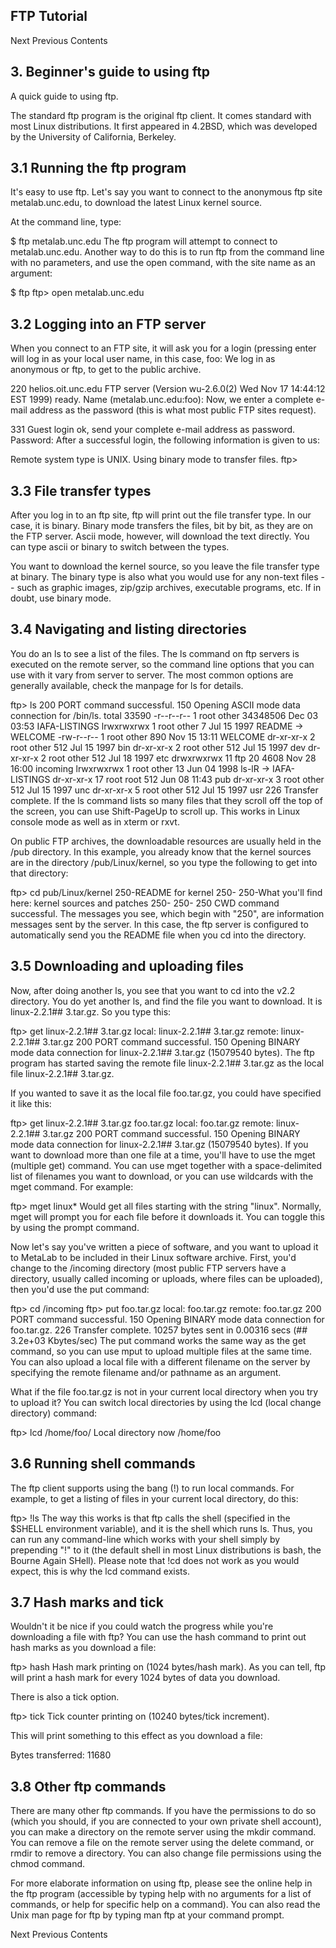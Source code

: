 ## FTP Tutorial
Next Previous Contents
## 3. Beginner's guide to using ftp
A quick guide to using ftp.

The standard ftp program is the original ftp client. It comes standard with most Linux distributions. It first appeared in 4.2BSD, which was developed by the University of California, Berkeley.

## 3.1 Running the ftp program
It's easy to use ftp. Let's say you want to connect to the anonymous ftp site metalab.unc.edu, to download the latest Linux kernel source.

At the command line, type:

 $ ftp metalab.unc.edu
The ftp program will attempt to connect to metalab.unc.edu. Another way to do this is to run ftp from the command line with no parameters, and use the open command, with the site name as an argument:

 $ ftp
ftp> open metalab.unc.edu
## 3.2 Logging into an FTP server
When you connect to an FTP site, it will ask you for a login (pressing enter will log in as your local user name, in this case, foo: We log in as anonymous or ftp, to get to the public archive.

 220 helios.oit.unc.edu FTP server (Version wu-2.6.0(2) Wed Nov 17 14:44:12
EST 1999) ready.
Name (metalab.unc.edu:foo):
Now, we enter a complete e-mail address as the password (this is what most public FTP sites request).

 331 Guest login ok, send your complete e-mail address as password.
Password:
After a successful login, the following information is given to us:

 Remote system type is UNIX.
Using binary mode to transfer files.
ftp>
## 3.3 File transfer types
After you log in to an ftp site, ftp will print out the file transfer type. In our case, it is binary. Binary mode transfers the files, bit by bit, as they are on the FTP server. Ascii mode, however, will download the text directly. You can type ascii or binary to switch between the types.

You want to download the kernel source, so you leave the file transfer type at binary. The binary type is also what you would use for any non-text files -- such as graphic images, zip/gzip archives, executable programs, etc. If in doubt, use binary mode.

## 3.4 Navigating and listing directories
You do an ls to see a list of the files. The ls command on ftp servers is executed on the remote server, so the command line options that you can use with it vary from server to server. The most common options are generally available, check the manpage for ls for details.

 ftp> ls
200 PORT command successful.
150 Opening ASCII mode data connection for /bin/ls.
total 33590
-r--r--r--   1 root     other    34348506 Dec 03 03:53 IAFA-LISTINGS
lrwxrwxrwx   1 root     other           7 Jul 15  1997 README -> WELCOME
-rw-r--r--   1 root     other         890 Nov 15 13:11 WELCOME
dr-xr-xr-x   2 root     other         512 Jul 15  1997 bin
dr-xr-xr-x   2 root     other         512 Jul 15  1997 dev
dr-xr-xr-x   2 root     other         512 Jul 18  1997 etc
drwxrwxrwx  11 ftp      20           4608 Nov 28 16:00 incoming
lrwxrwxrwx   1 root     other          13 Jun 04  1998 ls-lR -> IAFA-LISTINGS
dr-xr-xr-x  17 root     root          512 Jun 08 11:43 pub
dr-xr-xr-x   3 root     other         512 Jul 15  1997 unc
dr-xr-xr-x   5 root     other         512 Jul 15  1997 usr
226 Transfer complete.
If the ls command lists so many files that they scroll off the top of the screen, you can use Shift-PageUp to scroll up. This works in Linux console mode as well as in xterm or rxvt.

On public FTP archives, the downloadable resources are usually held in the /pub directory. In this example, you already know that the kernel sources are in the directory /pub/Linux/kernel, so you type the following to get into that directory:

 ftp> cd pub/Linux/kernel
250-README for kernel
250-
250-What you'll find here: kernel sources and patches
250-
250-
250 CWD command successful.
The messages you see, which begin with "250", are information messages sent by the server. In this case, the ftp server is configured to automatically send you the README file when you cd into the directory.

## 3.5 Downloading and uploading files
Now, after doing another ls, you see that you want to cd into the v2.2 directory. You do yet another ls, and find the file you want to download. It is linux-2.2.1## 3.tar.gz. So you type this:

 ftp> get linux-2.2.1## 3.tar.gz
local: linux-2.2.1## 3.tar.gz remote: linux-2.2.1## 3.tar.gz
200 PORT command successful.
150 Opening BINARY mode data connection for linux-2.2.1## 3.tar.gz (15079540
bytes).
The ftp program has started saving the remote file linux-2.2.1## 3.tar.gz as the local file linux-2.2.1## 3.tar.gz.

If you wanted to save it as the local file foo.tar.gz, you could have specified it like this:

 ftp> get linux-2.2.1## 3.tar.gz foo.tar.gz
local: foo.tar.gz remote: linux-2.2.1## 3.tar.gz
200 PORT command successful.
150 Opening BINARY mode data connection for linux-2.2.1## 3.tar.gz (15079540
bytes).
If you want to download more than one file at a time, you'll have to use the mget (multiple get) command. You can use mget together with a space-delimited list of filenames you want to download, or you can use wildcards with the mget command. For example:

 ftp> mget linux*
Would get all files starting with the string "linux". Normally, mget will prompt you for each file before it downloads it. You can toggle this by using the prompt command.

Now let's say you've written a piece of software, and you want to upload it to MetaLab to be included in their Linux software archive. First, you'd change to the /incoming directory (most public FTP servers have a directory, usually called incoming or uploads, where files can be uploaded), then you'd use the put command:

 ftp> cd /incoming
ftp> put foo.tar.gz
local: foo.tar.gz remote: foo.tar.gz
200 PORT command successful.
150 Opening BINARY mode data connection for foo.tar.gz.
226 Transfer complete.
10257 bytes sent in 0.00316 secs (## 3.2e+03 Kbytes/sec)
The put command works the same way as the get command, so you can use mput to upload multiple files at the same time. You can also upload a local file with a different filename on the server by specifying the remote filename and/or pathname as an argument.

What if the file foo.tar.gz is not in your current local directory when you try to upload it? You can switch local directories by using the lcd (local change directory) command:

 ftp> lcd /home/foo/
Local directory now /home/foo
## 3.6 Running shell commands
The ftp client supports using the bang (!) to run local commands. For example, to get a listing of files in your current local directory, do this:

 ftp> !ls
The way this works is that ftp calls the shell (specified in the $SHELL environment variable), and it is the shell which runs ls. Thus, you can run any command-line which works with your shell simply by prepending "!" to it (the default shell in most Linux distributions is bash, the Bourne Again SHell). Please note that !cd does not work as you would expect, this is why the lcd command exists.

## 3.7 Hash marks and tick
Wouldn't it be nice if you could watch the progress while you're downloading a file with ftp? You can use the hash command to print out hash marks as you download a file:

 ftp> hash
Hash mark printing on (1024 bytes/hash mark).
As you can tell, ftp will print a hash mark for every 1024 bytes of data you download.

There is also a tick option.

 ftp> tick
Tick counter printing on (10240 bytes/tick increment).

This will print something to this effect as you download a file:

Bytes transferred: 11680
## 3.8 Other ftp commands
There are many other ftp commands. If you have the permissions to do so (which you should, if you are connected to your own private shell account), you can make a directory on the remote server using the mkdir command. You can remove a file on the remote server using the delete command, or rmdir to remove a directory. You can also change file permissions using the chmod command.

For more elaborate information on using ftp, please see the online help in the ftp program (accessible by typing help with no arguments for a list of commands, or help <commandname> for specific help on a command). You can also read the Unix man page for ftp by typing man ftp at your command prompt.

Next Previous Contents

